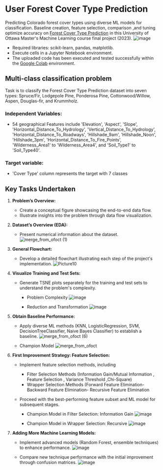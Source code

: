 # **User Forest Cover Type Prediction**
Predicting Colorado forest cover types using diverse ML models for classification. Baseline creation, feature selection, comparison ,and tuning optimize accuracy on [Forest Cover Type Prediction](https://www.kaggle.com/competitions/forest-cover-type-prediction/data) in this University of Ottawa Master's Machine Learning course final project (2023).
       ![image](https://github.com/RimTouny/User-Forest-Cover-Type-Prediction/assets/48333870/4bfdb070-623f-40e9-add0-5f2739cd1565)

  - Required libraries: scikit-learn, pandas, matplotlib.
  - Execute cells in a Jupyter Notebook environment.
  - The uploaded code has been executed and tested successfully within the [Google Colab](https://colab.google/) environment.

## Multi-class classification problem
Task is to classify the Forest Cover Type Prediction dataset into seven types: Spruce/Fir, Lodgepole Pine, Ponderosa Pine, Cottonwood/Willow, Aspen, Douglas-fir, and Krummholz.

### Independent Variables:
   +	54 geographical Features include 'Elevation', 'Aspect', 'Slope', 'Horizontal_Distance_To_Hydrology', 'Vertical_Distance_To_Hydrology', 'Horizontal_Distance_To_Roadways', 'Hillshade_9am', 'Hillshade_Noon', 'Hillshade_3pm', 'Horizontal_Distance_To_Fire_Points', 'Wilderness_Area1' to 'Wilderness_Area4', and 'Soil_Type1' to 'Soil_Type40'.

### Target variable:
   +	'Cover Type' column represents the target with 7 classes

## **Key Tasks Undertaken**

1. **Problem’s Overview:**
   -  Create a conceptual figure showcasing the end-to-end data flow.
   -  Illustrate insights into the problem through data flow visualization.
     

2. **Dataset’s Overview (EDA):**
   -  Present numerical information about the dataset.
      ![merge_from_ofoct (1)](https://github.com/RimTouny/User-Forest-Cover-Type-Prediction/assets/48333870/d3ddec7d-7d19-4b89-80e4-a7437efb9d92)


3. **General Flowchart:**
     - Develop a detailed flowchart illustrating each step of the project's implementation.
         ![Picture10](https://github.com/RimTouny/User-Forest-Cover-Type-Prediction/assets/48333870/0c012e10-c060-4c74-a11c-f5effb41e0ac)


4. **Visualize Training and Test Sets:**
     - Generate TSNE plots separately for the training and test sets to understand the problem's complexity.
         + Problem Complexity
           ![image](https://github.com/RimTouny/User-Forest-Cover-Type-Prediction/assets/48333870/13796a16-0873-4ff5-a4cd-2c14832f49b4)

         + Reduction and Transformation
           ![image](https://github.com/RimTouny/User-Forest-Cover-Type-Prediction/assets/48333870/ff72debc-502d-43b4-ac6e-f04c24caf538)

5. **Obtain Baseline Performance:**
     - Apply diverse ML methods (KNN, LogisticRegression, SVM, DecisionTreeClassifier, Naive Bayes Classifier) to establish a baseline.
       ![merge_from_ofoct (6)](https://github.com/RimTouny/User-Forest-Cover-Type-Prediction/assets/48333870/d98a012b-1630-440a-8dab-01188b2ab2c5)

     - Champion Model
        ![merge_from_ofoct](https://github.com/RimTouny/User-Forest-Cover-Type-Prediction/assets/48333870/19dab626-e43c-4744-a773-0e403320d6ab)


7. **First Improvement Strategy: Feature Selection:**
     - Implement feature selection methods, including
        + Filter Selection Methods (Information Gain/Mutual Information , Feature Selection , Variance Threshold ,Chi-Square)
        + Wrapper Selection Methods (Forward Feature Elimination- Backward  Feature Elimination- Recursive Feature Elimination
          
     - Proceed with the best-performing feature subset and ML model for subsequent stages.
       + Champion Model in Filter Selection: Information Gain
         ![image](https://github.com/RimTouny/User-Forest-Cover-Type-Prediction/assets/48333870/96dc5441-a7a1-4546-a855-d03a938da89d)

       + Champion Model in Wrapper Selection: Recursive
         ![image](https://github.com/RimTouny/User-Forest-Cover-Type-Prediction/assets/48333870/c4d48228-eb99-4ec3-bebc-490180954553)


8. **Adding More Machine Learning Models:**
     - Implement advanced models (Random Forest, ensemble techniques) to enhance performance.
       ![image](https://github.com/RimTouny/User-Forest-Cover-Type-Prediction/assets/48333870/f1aed811-e71b-4655-8132-750889a8b076)

     - Compare new technique performance with the initial improvement through confusion matrices.
       ![image](https://github.com/RimTouny/User-Forest-Cover-Type-Prediction/assets/48333870/fe32c7d5-e34c-4227-93a8-27946e1f6da7)     
